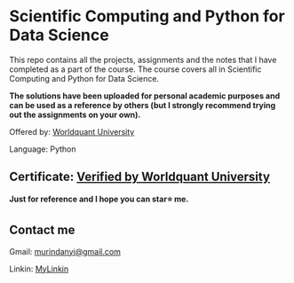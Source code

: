 # Scientific Computing and Python for Data Science
This repo contains all the projects, assignments and the notes that I have completed as a part of the course. The course covers all in Scientific Computing and Python for Data Science.

**The solutions have been uploaded for personal academic purposes and can be used as a reference by others (but I strongly recommend trying out the assignments on your own).**

Offered by: [Worldquant University](https://wqu-apply.thedataincubator.com/)

Language: Python

## Certificate:  [Verified by Worldquant University ](https://wqu.thedataincubator.com/certificate/6315988161134592)


**Just for reference and I hope you can star⭐ me.**
  
## Contact me
  
  Gmail: murindanyi@gmail.com
  
  Linkin: [MyLinkin](https://www.linkedin.com/in/murindanyi-sudi-aa8793150/)
